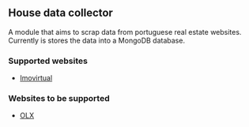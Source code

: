 ## House data collector
A module that aims to scrap data from portuguese real estate websites.
Currently is stores the data into a MongoDB database.

### Supported websites
- [Imovirtual](https://www.imovirtual.com/)

### Websites to be supported
- [OLX](https://www.olx.pt/)